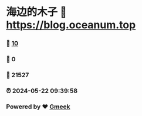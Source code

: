 # 海边的木子 :link: https://blog.oceanum.top 
### :page_facing_up: [10](https://blog.oceanum.top/tag.html) 
### :speech_balloon: 0 
### :hibiscus: 21527 
### :alarm_clock: 2024-05-22 09:39:58 
### Powered by :heart: [Gmeek](https://github.com/Meekdai/Gmeek)
